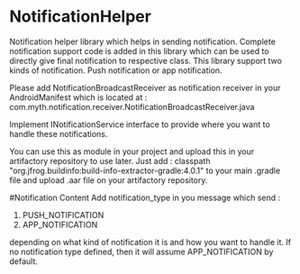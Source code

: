 # NotificationHelper
Notification helper library which helps in sending notification. 
Complete notification support code is added in this library which can be used to directly give final notification to respective class. 
This library support two kinds of notification. Push notification or app notification.

Please add NotificationBroadcastReceiver as notification receiver in your AndroidManifest which is located at : com.myth.notification.receiver.NotificationBroadcastReceiver.java

Implement INotificationService interface to provide where you want to handle these notifications.

You can use this as module in your project and upload this in your artifactory repository to use later. Just add : classpath "org.jfrog.buildinfo:build-info-extractor-gradle:4.0.1" to your main .gradle file and upload .aar file on your artifactory repository.

#Notification Content
Add notification_type in you message which send :

1. PUSH_NOTIFICATION
2. APP_NOTIFICATION

depending on what kind of notification it is and how you want to handle it. If no notification type defined, then it will assume APP_NOTIFICATION by default.
